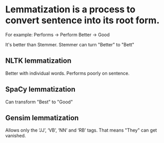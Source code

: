 # Lemmatization is a process to convert sentence into its root form.

For example:
Performs -> Perform
Better -> Good

It's better than Stemmer. Stemmer can turn "Better" to "Bett"

## NLTK lemmatization
  Better with individual words. Performs poorly on sentence.

## SpaCy lemmatization
  Can transform "Best" to "Good"

## Gensim lemmatization
  Allows only the ‘JJ’, ‘VB’, ‘NN’ and ‘RB’ tags. That means "They" can get vanished.
